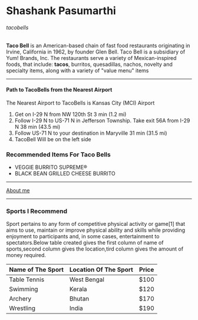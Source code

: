 # Shashank Pasumarthi
###### tacobells

**Taco Bell** is an American-based chain of fast food restaurants originating in Irvine, California in 1962, by founder Glen Bell. Taco Bell is a subsidiary of Yum! Brands, Inc. The restaurants serve a variety of Mexican-inspired foods, that include: **tacos**, burritos, quesadillas, nachos, novelty and specialty items, along with a variety of "value menu" items

***
#### Path to TacoBells from the Nearest Airport 
The Nearest Airport to TacoBells is Kansas City (MCI) Airport
1. Get on I-29 N from NW 120th St  3 min (1.2 mi)
2. Follow I-29 N to US-71 N in Jefferson Township. Take exit 56A from I-29 N  38 min (43.5 mi)
3. Follow US-71 N to your destination in Maryville  31 min (31.5 mi)
4. TacoBell Will be on the left side 

### Recommended Items For Taco Bells
* VEGGIE BURRITO SUPREME®
* BLACK BEAN GRILLED CHEESE BURRITO
***
[About me](AboutMe.md)

***
### Sports I Recommend
Sport pertains to any form of competitive physical activity or game[1] that aims to use, maintain or improve physical ability and skills while providing enjoyment to participants and, in some cases, entertainment to spectators.Below table created gives the first column of name of sports,second column gives the location,tird column gives the amount of money required.

| Name of The Sport   | Location Of The Sport     | Price |
|---------------------|---------------------------|-------|
| Table Tennis        |  West Bengal              | $100  |
| Swimming            |  Kerala                   | $120  |
| Archery             |  Bhutan                   | $170  |
| Wrestling           |  India                    | $190  |